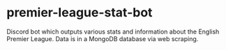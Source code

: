 # premier-league-stat-bot
Discord bot which outputs various stats and information about the English Premier League. Data is in a MongoDB database via web scraping.
